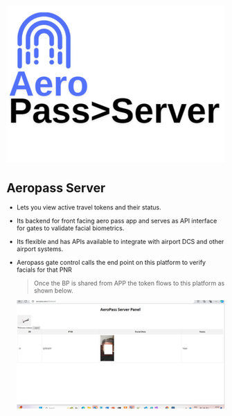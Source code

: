 ![](aeropassserver.png)
# Aeropass Server
- Lets you view active travel tokens and their status.
- Its backend for front facing aero pass app and serves as API interface for gates to validate facial biometrics.
- Its flexible and has APIs available to integrate with airport DCS and other airport systems.
- Aeropass gate control calls the end point on this platform to verify facials for that PNR

  > Once the BP is shared from APP the token flows to this platform as shown below.

  ![](aeropassserverpanel.png)
